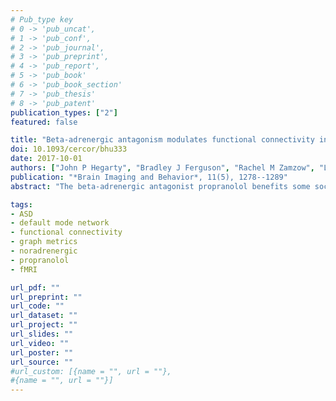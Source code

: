 ```yaml
---
# Pub_type key
# 0 -> 'pub_uncat',
# 1 -> 'pub_conf',
# 2 -> 'pub_journal',
# 3 -> 'pub_preprint',
# 4 -> 'pub_report',
# 5 -> 'pub_book'
# 6 -> 'pub_book_section'
# 7 -> 'pub_thesis'
# 8 -> 'pub_patent'
publication_types: ["2"]
featured: false

title: "Beta-adrenergic antagonism modulates functional connectivity in the default mode network of individuals with and without autism spectrum disorder"
doi: 10.1093/cercor/bhu333
date: 2017-10-01
authors: ["John P Hegarty", "Bradley J Ferguson", "Rachel M Zamzow", "Landon J Rohowetz", "Jeffrey D Johnson", "Shawn E Christ", "David Q Beversdorf"]
publication: "*Brain Imaging and Behavior*, 11(5), 1278--1289"
abstract: "The beta-adrenergic antagonist propranolol benefits some social and communication domains affected in autism spectrum disorder (ASD), and these benefits appear to be associated with increased functional connectivity (FC) in the brain during task performance. FC is implicated in ASD, with the majority of studies suggesting long distance hypo-connectivity combined with regionally specific local hyper-connectivity. The objective in the current investigation was to examine the effect of propranolol on FC at rest and determine whether ASD-specific effects exist. Participants with and without ASD attended three sessions in which propranolol, nadolol (a beta-adrenergic antagonist that does not cross the blood-brain barrier), or placebo were administered. Resting-state fMRI data were acquired, and graph theory techniques were utilized to assess additional aspects of FC. Compared to placebo, propranolol administration was associated with decreased FC in the dorsal medial prefrontal cortex subnetwork of the default mode network and increased FC in the medial temporal lobe subnetwork, regardless of diagnosis. These effects were not seen with nadolol suggesting that the alterations in FC following propranolol administration were not exclusively due to peripheral cardiovascular effects. Thus, beta-adrenergic antagonism can up- or down- regulate FC, depending on the network, and alter coordinated functional activation in the brain. These changes in information processing, as demonstrated by FC, may mediate some of the clinical and behavioral effects of beta-adrenergic antagonism previously reported in patients with ASD."

tags: 
- ASD
- default mode network
- functional connectivity
- graph metrics
- noradrenergic
- propranolol
- fMRI

url_pdf: ""
url_preprint: ""
url_code: ""
url_dataset: ""
url_project: ""
url_slides: ""
url_video: ""
url_poster: ""
url_source: ""
#url_custom: [{name = "", url = ""},
#{name = "", url = ""}]
---
```

